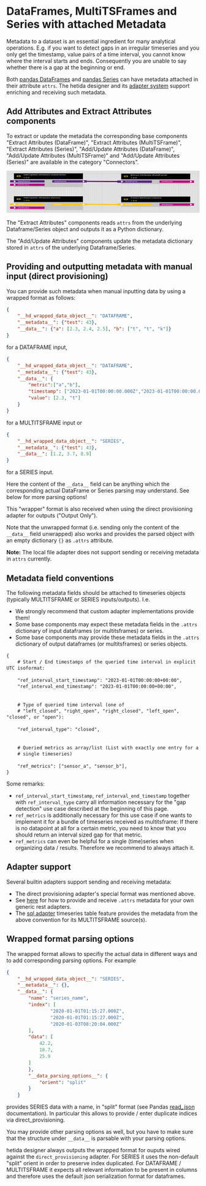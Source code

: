 # DataFrames, MultiTSFrames and Series with attached Metadata

Metadata to a dataset is an essential ingredient for many analytical operations. E.g. if you want to detect gaps in an irregular timeseries and you only get the timestamp, value pairs of a time interval, you cannot know where the interval starts and ends. Consequently you are unable to say whether there is a gap at the beginning or end.

Both [pandas DataFrames](https://pandas.pydata.org/docs/reference/api/pandas.DataFrame.attrs.html) and [pandas Series](https://pandas.pydata.org/pandas-docs/version/1.0.0/reference/api/pandas.Series.attrs.html) can have metadata attached in their attribute `attrs`. The hetida designer and its [adapter system](./adapter_system/generic_rest_adapters/web_service_interface.md) support enriching and receiving such metadata.

## Add Attributes and Extract Attributes components

To extract or update the metadata the corresponding base components "Extract Attributes (DataFrame)", "Extract Attributes (MultiTSFrame)", "Extract Attributes (Series)", "Add/Update Attributes (DataFrame)", "Add/Update Attributes (MultiTSFrame)" and "Add/Update Attributes (Series)" are available in the category "Connectors".

<img src="./assets/metadata_base_components.png" height="110" width=850> 

The "Extract Attributes" components reads `attrs` from the underlying Dataframe/Series object and outputs it as a Python dictionary.

The "Add/Update Attributes" components update the metadata dictionary stored in `attrs` of the underlying Dataframe/Series.

## Providing and outputting metadata with manual input (direct provisioning)
You can provide such metadata when manual inputting data by using a wrapped format as follows:
```json
{
    "__hd_wrapped_data_object__": "DATAFRAME",
    "__metadata__": {"test": 43},
    "__data__": {"a": [2.3, 2.4, 2.5], "b": ["t", "t", "k"]}
}
```
for a DATAFRAME input,
```json
{
    "__hd_wrapped_data_object__": "DATAFRAME",
    "__metadata__": {"test": 43},
    "__data__": {
        "metric":["a","b"],
        "timestamp": ["2023-01-01T00:00:00.000Z","2023-01-01T00:00:00.000Z"],
        "value": [2.3, "t"]
    }
}
```
for a MULTITSFRAME input or
```json
{
    "__hd_wrapped_data_object__": "SERIES",
    "__metadata__": {"test": 43},
    "__data__": [1.2, 3.7, 8.9]
}
```
for a SERIES input.

Here the content of the `__data__` field can be anything which the corresponding actual DataFrame or Series parsing may understand. See below for more parsing options!

This "wrapper" format is also received when using the direct provisioning adapter for outputs ("Output Only").

Note that the unwrapped format (i.e. sending only the content of the `__data__` field unwrapped) also works and provides the parsed object with an empty dictionary `{}` as `.attrs` attribute.

**Note:** The local file adapter does not support sending or receiving metadata in `attrs` currently.


## Metadata field conventions

The following metadata fields should be attached to timeseries objects (typically MULTITSFRAME or SERIES inputs/outputs). I.e.
* We strongly recommend that custom adapter implementations provide them!
* Some base components may expect these metadata fields in the `.attrs` dictionary of input dataframes (or multitsframes) or series.
* Some base components may provide these metadata fields in the `.attrs` dictionary of output dataframes (or multitsframes) or series objects.

```
{
    # Start / End timestamps of the queried time interval in explicit UTC isoformat:

    "ref_interval_start_timestamp": "2023-01-01T00:00:00+00:00", 
    "ref_interval_end_timestamp": "2023-01-01T00:00:00+00:00",


    # Type of queried time interval (one of
    # "left_closed", "right_open", "right_closed", "left_open", "closed", or "open"):

    "ref_interval_type": "closed",


    # Queried metrics as array/list (List with exactly one entry for a 
    # single timeseries)

    "ref_metrics": ["sensor_a", "sensor_b"],
}
```

Some remarks:
* `ref_interval_start_timestamp`, `ref_interval_end_timestamp` together with `ref_interval_type` carry all information necessary for the "gap detection" use case described at the beginning of this page.
* `ref_metrics` is additionally necessary for this use case if one wants to implement it for a bundle of timeseries received as multitsframe: If there is no datapoint at all for a certain metric, you need to know that you should return an interval sized gap for that metric.
* `ref_metrics` can even be helpful for a single (time)series when organizing data / results. Therefore we recommend to always attach it.

## Adapter support
Several builtin adapters support sending and receiving metadata:
* The direct provisioning adapter's special format was mentioned above.
* See [here](./adapter_system/generic_rest_adapters/web_service_interface.md) for how to provide and receive `.attrs` metadata for your own generic rest adapters.
* The [sql adapter](./adapter_system/sql_adapter.md) timeseries table feature provides the metadata from the above convention for its MULTITSFRAME source(s).

## Wrapped format parsing options
The wrapped format allows to specifiy the actual data in different ways and to add corresponding parsing options. For example 

```json
{
	"__hd_wrapped_data_object__": "SERIES",
	"__metadata__": {},
	"__data__": {
		"name": "series_name",
		"index": [
				"2020-01-01T01:15:27.000Z",
				"2020-01-01T01:15:27.000Z",
				"2020-01-03T08:20:04.000Z"
		],
		"data": [
			42.2,
			18.7,
			25.9
		]
		},
		"__data_parsing_options__": {
			"orient": "split"
		}
	}
```
provides SERIES data with a name, in "split" format (see Pandas [read_json](https://pandas.pydata.org/pandas-docs/stable/reference/api/pandas.read_json.html) documentation). In particular this allows to provide / enter duplicate indices via direct_provisioning.

You may provide other parsing options as well, but you have to make sure that the structure under `__data__` is parsable with your parsing options.

hetida designer always outputs the wrapped format for ouputs wired against the `direct_provisioning` adapter. For SERIES it uses the non-default "split" orient in order to preserve index duplicated. For DATAFRAME / MULTITSFRAME it expects all relevant information to be present in columns and therefore uses the default json serialization format for dataframes.



